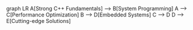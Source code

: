 graph LR
A[Strong C++ Fundamentals] --> B[System Programming]
A --> C[Performance Optimization]
B --> D[Embedded Systems]
C --> D
D --> E[Cutting-edge Solutions]
